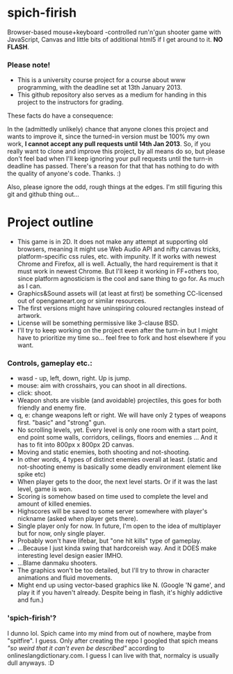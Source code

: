 # spich-firish

Browser-based mouse+keyboard -controlled run'n'gun shooter game with JavaScript, Canvas and little bits of additional 
html5 if I get around to it. __NO FLASH__.

### Please note!

* This is a university course project for a course about www programming, with the deadline set at 13th January 2013.
* This github repository also serves as a medium for handing in this project to the instructors for grading.

These facts do have a consequence: 

In the (admittedly unlikely) chance that anyone clones this project and wants to improve it, since the turned-in 
version must be 100% my own work, __I cannot accept any pull requests until 14th Jan 2013__.  So, if you really want 
to clone and improve this project, by all means do so, but please don't feel bad when I'll keep ignoring your pull 
requests until the turn-in deadline has passed. There's a reason for that that has nothing to do with the quality 
of anyone's code. Thanks. :)

Also, please ignore the odd, rough things at the edges. I'm still figuring this git and github thing out...

# Project outline

* This game is in 2D. It does not make any attempt at supporting old browsers, meaning it might use Web Audio API and 
nifty canvas tricks, platform-specific css rules, etc. with impunity. If it works with newest Chrome and Firefox, all 
is well. Actually, the hard requirement is that it must work in newest Chrome. But I'll keep it working in FF+others 
too, since platform agnosticism is the cool and sane thing to go for. As much as I can.
* Graphics&Sound assets will (at least at first) be something CC-licensed out of opengameart.org or similar resources.
* The first versions might have uninspiring coloured rectangles instead of artwork.
* License will be something permissive like 3-clause BSD. 
* I'll try to keep working on the project even after the turn-in but I might have to prioritize my time so... feel 
free to fork and host elsewhere if you want. 

### Controls, gameplay etc.:

* wasd - up, left, down, right. Up is jump.
* mouse: aim with crosshairs, you can shoot in all directions.
* click: shoot.
* Weapon shots are visible (and avoidable) projectiles, this goes for both friendly and enemy fire.
* q, e: change weapons left or right. We will have only 2 types of weapons first. "basic" and "strong" gun.
* No scrolling levels, yet. Every level is only one room with a start point, end point some walls, corridors, ceilings,
floors and enemies ... And it has to fit into 800px x 800px 2D canvas.
* Moving and static enemies, both shooting and not-shooting.
* In other words, 4 types of distinct enemies overall at least. (static and not-shooting enemy is basically some 
deadly environment element like spike etc)
* When player gets to the door, the next level starts. Or if it was the last level, game is won. 
* Scoring is somehow based on time used to complete the level and amount of killed enemies.
* Highscores will be saved to some server somewhere with player's nickname (asked when player gets there).
* Single player only for now. In future, I'm open to the idea of multiplayer but for now, only single player.
* Probably won't have lifebar, but "one hit kills" type of gameplay. 
* ...Because I just kinda swing that hardcoreish way. And it DOES make interesting level design easier IMHO.
* ...Blame danmaku shooters.
* The graphics won't be too detailed, but I'll try to throw in character animations and fluid movements. 
* Might end up using vector-based graphics like N. (Google 'N game', and play it if you haven't already. 
Despite being in flash, it's highly addictive and fun.)

### 'spich-firish'?

I dunno lol. Spich came into my mind from out of nowhere, maybe from "spitfire". I guess. Only after creating 
the repo I googled that spich means _"so weird that it can't even be described"_ according to 
onlineslangdictionary.com. I guess I can live with that, normalcy is usually dull anyways. :D
